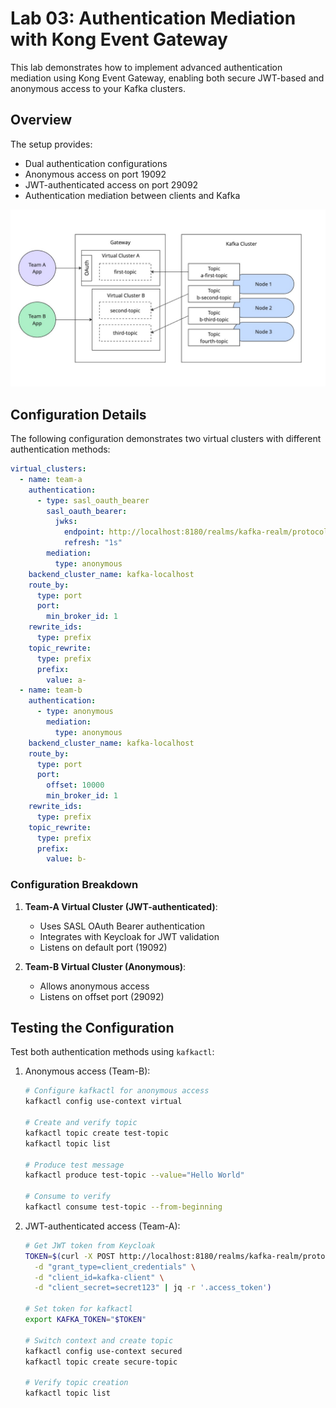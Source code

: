 # Lab 03: Authentication Mediation with Kong Event Gateway

This lab demonstrates how to implement advanced authentication mediation using Kong Event Gateway, enabling both secure JWT-based and anonymous access to your Kafka clusters.

## Overview

The setup provides:
- Dual authentication configurations
- Anonymous access on port 19092
- JWT-authenticated access on port 29092
- Authentication mediation between clients and Kafka

![auth-mediation](images/auth-mediation.jpg)

## Configuration Details

The following configuration demonstrates two virtual clusters with different authentication methods:

```yaml
virtual_clusters:
  - name: team-a
    authentication:
      - type: sasl_oauth_bearer
        sasl_oauth_bearer:
          jwks:
            endpoint: http://localhost:8180/realms/kafka-realm/protocol/openid-connect/certs
            refresh: "1s"
        mediation:
          type: anonymous
    backend_cluster_name: kafka-localhost
    route_by:
      type: port
      port:
        min_broker_id: 1
    rewrite_ids:
      type: prefix        
    topic_rewrite:
      type: prefix
      prefix:
        value: a-      
  - name: team-b
    authentication:
      - type: anonymous
        mediation:
          type: anonymous
    backend_cluster_name: kafka-localhost
    route_by:
      type: port
      port:
        offset: 10000
        min_broker_id: 1
    rewrite_ids:
      type: prefix
    topic_rewrite:
      type: prefix
      prefix:
        value: b-
```

### Configuration Breakdown

1. **Team-A Virtual Cluster (JWT-authenticated)**:
   - Uses SASL OAuth Bearer authentication
   - Integrates with Keycloak for JWT validation
   - Listens on default port (19092)

2. **Team-B Virtual Cluster (Anonymous)**:
   - Allows anonymous access
   - Listens on offset port (29092)

## Testing the Configuration

Test both authentication methods using `kafkactl`:

1. Anonymous access (Team-B):
    ```bash
    # Configure kafkactl for anonymous access
    kafkactl config use-context virtual
    
    # Create and verify topic
    kafkactl topic create test-topic
    kafkactl topic list
    
    # Produce test message
    kafkactl produce test-topic --value="Hello World"
    
    # Consume to verify
    kafkactl consume test-topic --from-beginning
    ```

2. JWT-authenticated access (Team-A):
    ```bash
    # Get JWT token from Keycloak
    TOKEN=$(curl -X POST http://localhost:8180/realms/kafka-realm/protocol/openid-connect/token \
      -d "grant_type=client_credentials" \
      -d "client_id=kafka-client" \
      -d "client_secret=secret123" | jq -r '.access_token')
    
    # Set token for kafkactl
    export KAFKA_TOKEN="$TOKEN"
    
    # Switch context and create topic
    kafkactl config use-context secured
    kafkactl topic create secure-topic
    
    # Verify topic creation
    kafkactl topic list
    ```
